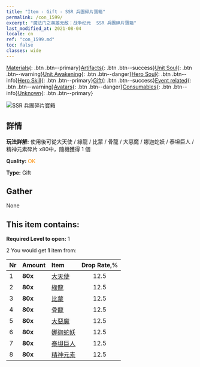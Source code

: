 ```yaml
---
title: "Item - Gift - SSR 兵團碎片寶箱"
permalink: /con_1599/
excerpt: "魔法门之英雄无敌：战争纪元  SSR 兵團碎片寶箱"
last_modified_at: 2021-08-04
locale: cn
ref: "con_1599.md"
toc: false
classes: wide
---
```

 [Materials](/ItemsCN/){: .btn .btn--primary}[Artifacts](/ItemsCN/Artifacts/){: .btn .btn--success}[Unit Soul](/ItemsCN/UnitSoul/){: .btn .btn--warning}[Unit Awakening](/ItemsCN/UnitAwakening/){: .btn .btn--danger}[Hero Soul](/ItemsCN/HeroSoul/){: .btn .btn--info}[Hero Skill](/ItemsCN/HeroSkill/){: .btn .btn--primary}[Gift](/ItemsCN/Gift/){: .btn .btn--success}[Event related](/ItemsCN/Events/){: .btn .btn--warning}[Avatars](/ItemsCN/Avatars/){: .btn .btn--danger}[Consumables](/ItemsCN/Consumables/){: .btn .btn--info}[Unknown](/ItemsCN/Unknown/){: .btn .btn--primary}

 ![SSR 兵團碎片寶箱](/images/t/i_907211.png)

## 詳情
 **玩法詳解:** 使用後可從大天使 / 綠龍 / 比蒙 / 骨龍 / 大惡魔 / 娜迦蛇妖 / 泰坦巨人 / 精神元素碎片 x80中，隨機獲得 1 個

 **Quality:** <span style="color: #FF8C00">OK</span>

 **Type:** Gift

## Gather

  None

## This item contains:

 **Required Level to open:** 1

 2 You would get **1** item  from:

  | Nr | Amount |     Item    | Drop Rate,% |
  |:---|:-------|:------------|:---------:|
  | 1 |  **80x** | [大天使](/cn/Items/unt_196/) | 12.5 | 
  | 2 |  **80x** | [綠龍](/cn/Items/unt_205/) | 12.5 | 
  | 3 |  **80x** | [比蒙](/cn/Items/unt_223/) | 12.5 | 
  | 4 |  **80x** | [骨龍](/cn/Items/unt_214/) | 12.5 | 
  | 5 |  **80x** | [大惡魔](/cn/Items/unt_232/) | 12.5 | 
  | 6 |  **80x** | [娜迦蛇妖](/cn/Items/unt_240/) | 12.5 | 
  | 7 |  **80x** | [泰坦巨人](/cn/Items/unt_241/) | 12.5 | 
  | 8 |  **80x** | [精神元素](/cn/Items/unt_267/) | 12.5 | 
